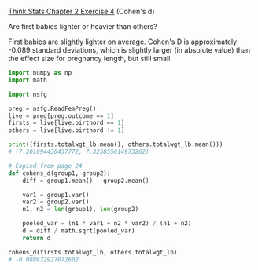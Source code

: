 [Think Stats Chapter 2 Exercise 4](http://greenteapress.com/thinkstats2/html/thinkstats2003.html#toc24) (Cohen's d)

Are first babies lighter or heavier than others?

First babies are slightly lighter on average. Cohen's D is approximately -0.089 standard deviations, which is slightly larger (in absolute value) than the effect size for pregnancy length, but still small.

```python
import numpy as np
import math

import nsfg

preg = nsfg.ReadFemPreg()
live = preg[preg.outcome == 1]
firsts = live[live.birthord == 1]
others = live[live.birthord != 1]

print((firsts.totalwgt_lb.mean(), others.totalwgt_lb.mean()))
# (7.201094430437772, 7.325855614973262)

# Copied from page 24
def cohens_d(group1, group2):
    diff = group1.mean() - group2.mean()

    var1 = group1.var()
    var2 = group2.var()
    n1, n2 = len(group1), len(group2)

    pooled_var = (n1 * var1 + n2 * var2) / (n1 + n2)
    d = diff / math.sqrt(pooled_var)
    return d

cohens_d(firsts.totalwgt_lb, others.totalwgt_lb)
# -0.088672927072602
```
